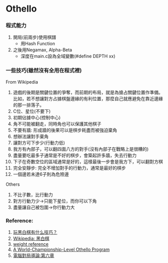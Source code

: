 # Othello

### 程式能力
1. 開局(前兩步)使用棋譜
    * 用Hash Function
2. 之後用Negamax, Alpha-Beta
    * 深度在main.c設為全域變數(#define DEPTH xx)

### 一些技巧(雖然沒有全用在程式裡)
From Wikipedia  
1. 遊戲的後期是關鍵位置的爭奪，而前期的布局，就是為搶占關鍵位置作準備。比如，若不想讓對方占據棋盤邊緣的有利位置，那麼自己就應避免在靠近邊緣的那一排落子。
2. C位、星位(不要下)
3. 初期佔據中心(控制中心)
4. 角不可能被翻走，同時角也可以保護其他棋子
5. 不要有牆: 形成牆的後果可以是棋步耗盡而被強迫棄角
6. 想辦法讓對手棄角
7. 讓對方可下步少(行動力低)
8. 我方有內部子，可以翻四面八方的對手(沒有內部子在戰略上是很糟的)
9. 盡量要吃最多子通常是不好的棋步，會築起許多牆，失去行動力
10. 下子在奇數空位的區域通常是好的，這樣最後一步會是我方下，可以翻對方棋
11. 完全安靜步: 完全不增加對手的行動力，通常是最好的棋步
12. 一個邊若未達6子則為危險邊

Others  
1. 不比子數，比行動力
2. 對方行動力少->只能下星位，而你可以下角
3. 盡量讓自己被包圍->你行動力大

### Reference:
1. [玩黑白棋有什么技巧？](https://www.zhihu.com/question/25271618)
2. [Wikipedia: 黑白棋](https://zh.wikipedia.org/wiki/%E9%BB%91%E7%99%BD%E6%A3%8B)
2. [weight reference](https://my.vanderbilt.edu/cs260/files/2012/08/Othello.c1.txt)
4. [A World-Championship-Level Othello Program](https://apps.dtic.mil/dtic/tr/fulltext/u2/a106560.pdf)
5. [電腦對局導論:第六章](https://www.govbooks.com.tw/books/113537)
